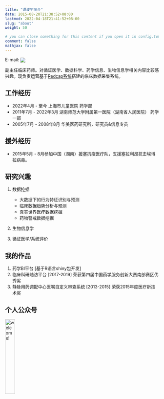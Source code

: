 ```yaml
---
title: "谭波宇简介"
date: 2015-08-20T21:38:52+08:00
lastmod: 2022-04-18T21:41:52+08:00
slug: "about"
weight: 50

# you can close something for this content if you open it in config.toml.
comment: false
mathjax: false
---
```

E-mail: <a href="mailto:dr.tanboyu@gmail.com?subject=RE:Mail from BYTan blog" ><img src="/images/email.png" style="vertical-align: middle;" /></a>

副主任临床药师。对循证医学、数据科学、药学信息、生物信息学相关内容比较感兴趣。现负责运营基于[Redcap系统](https://www.30plans.com)搭建的临床数据采集系统。


## 工作经历

* 2022年4月 - 至今  上海市儿童医院  药学部
*	2011年7月 - 2022年3月 湖南师范大学附属第一医院（湖南省人民医院）  药学一部
*	2005年7月 - 2008年8月 华美医药研究所，研究员&信息专员

## 援外经历

*	2015年5月 - 8月参加中国（湖南）援塞抗疫医疗队，支援塞拉利昂抗击埃博拉病毒。

## 研究兴趣

1.  数据挖据
    - 大数据下的行为特征识别与预测
    - 临床数据趋势分析与预测
    - 真实世界医疗数据挖掘
    - 药物警戒数据挖掘
    
2.  生物信息学

3.  循证医学/系统评价


## 我的作品

1.  药学BI平台 [基于R语言shiny包开发]
2.  临床科研随访平台 [2017-2019] 荣获第四届中国药学服务创新大赛南部赛区优秀奖
3.  静脉用药调配中心医嘱自定义审查系统 [2013-2015]  荣获2015年度医疗新技术奖

## 个人公众号

<img src="/images/qrcode.jpg" width="25%" alt="welcome!" />
